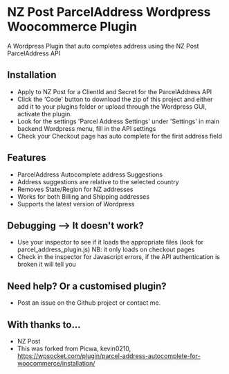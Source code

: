 # NZ Post ParcelAddress Wordpress Woocommerce Plugin
A Wordpress Plugin that auto completes address using the NZ Post ParcelAddress API

## Installation
- Apply to NZ Post for a ClientId and Secret for the ParcelAddress API
- Click the 'Code' button to download the zip of this project and either add it to your plugins folder or upload through the Wordpress GUI, activate the plugin.
- Look for the settings 'Parcel Address Settings' under 'Settings' in main backend Wordpress menu, fill in the API settings
- Check your Checkout page has auto complete for the first address field

## Features

* ParcelAddress Autocomplete address Suggestions
* Address suggestions are relative to the selected country
* Removes State/Region for NZ addresses
* Works for both Billing and Shipping addresses
* Supports the latest version of Wordpress

## Debugging --> It doesn't work?

* Use your inspector to see if it loads the appropriate files (look for parcel_address_plugin.js) NB: it only loads on checkout pages
* Check in the inspector for Javascript errors, if the API authentication is broken it will tell you

## Need help? Or a customised plugin?

* Post an issue on the Github project or contact me.

## With thanks to...
- NZ Post
- This was forked from Picwa, kevin0210, https://wpsocket.com/plugin/parcel-address-autocomplete-for-woocommerce/installation/

